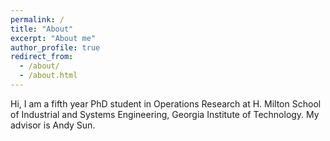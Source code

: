 ```yaml
---
permalink: /
title: "About"
excerpt: "About me"
author_profile: true
redirect_from: 
  - /about/
  - /about.html
---
```


Hi, I am a fifth year PhD student in Operations Research at H. Milton School of Industrial and Systems Engineering, Georgia Institute of Technology.
My advisor is Andy Sun.
